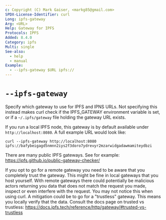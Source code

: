 ```yaml
---
c: Copyright (C) Mark Gaiser, <markg85@gmail.com>
SPDX-License-Identifier: curl
Long: ipfs-gateway
Arg: <URL>
Help: Gateway for IPFS
Protocols: IPFS
Added: 8.4.0
Category: ipfs
Multi: single
See-also:
  - help
  - manual
Example:
  - --ipfs-gateway $URL ipfs://
---
```


# `--ipfs-gateway`

Specify which gateway to use for IPFS and IPNS URLs. Not specifying this
instead makes curl check if the IPFS_GATEWAY environment variable is set, or
if a `~/.ipfs/gateway` file holding the gateway URL exists.

If you run a local IPFS node, this gateway is by default available under
`http://localhost:8080`. A full example URL would look like:

    curl --ipfs-gateway http://localhost:8080 ipfs://bafybeigagd5nmnn2iys2f3doro7ydrevyr2mzarwidgadawmamiteydbzi

There are many public IPFS gateways. See for example:
https://ipfs.github.io/public-gateway-checker/

If you opt to go for a remote gateway you need to be aware that you completely
trust the gateway. This might be fine in local gateways that you host
yourself. With remote gateways there could potentially be malicious actors
returning you data that does not match the request you made, inspect or even
interfere with the request. You may not notice this when using curl. A
mitigation could be to go for a "trustless" gateway. This means you locally
verify that the data. Consult the docs page on trusted vs trustless:
https://docs.ipfs.tech/reference/http/gateway/#trusted-vs-trustless
